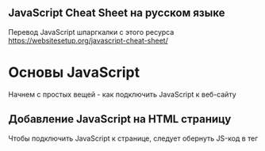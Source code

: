 ## JavaScript Cheat Sheet на русском языке
Перевод JavaScript шпаргкалки с этого ресурса
https://websitesetup.org/javascript-cheat-sheet/

# Основы JavaScript
Начнем с простых вещей - как подключить JavaScript к веб-сайту

## Добавление JavaScript на HTML страницу
Чтобы подключить JavaScript к странице, следует обернуть JS-код в тег <script>:
```
<script type="text/javascript">
//JS code goes here
</script>
```

## Вызываем JavaScript-фаил извне
JavaScript код можно разместить в своем собственном файле и вызвать его изнутри HTML. Так делают, когда следует разделить скрипты, выполняющие разные функции, чтобы избежать путаницы. Если ваш код находится в файле с именем myscript.js, его можно подключить таким образом:
```
<script src="myscript.js"></script><code></code>
```

## Добавляем комментарии к коду
Комментарии помогают понять, что происходит в вашем коде. Помните, что они должны быть помечены правильно, чтобы браузер не пытался их выполнить.

JavaScript предлагает вам две опции:
* Однострочные комментарии - комментируют лишь одну строку с помощью ```//```
* Многострочные комментарии - если вы хотите написать более длинные комментарии, поместите их в ```/ *``` и ```* /```, чтобы избежать их выполнения браузером.

# Переменные в JS
Переменная - зарезервированное место в памяти компьютера, которое можно использовать для сохранения некоторых данных и в последующем, выполнять нужные операций. Они могут быть вам знакомы со школьной скамьи. Как пример x, y, z использующиеся в уравнениях, в которые можно было подставить число для вычисления нужных значений.

## var, const, let
У вас есть три различных способа объявления переменной в JavaScript, каждая из которых имеет свои особенности:

* var — Переменная часто использующася в старых проектах. Может быть переназначена, но только внутри функции. Переменные типа ```var``` могут производить всплытие. Всплытие позволяет запускать объявленные функции выше, чем они объявлены в контексте функции.
* const — Не может быть переназначена, объявленна повторно и не подвержена всплытию.
* let — В отличии от ```const```, переменная ```let``` может быть переназначена, но не может быть объявлена повторно и тоже не подвержена всплытию.

## Типы данных
Переменные могут содержать различные типы значений и типов данных. Используйте знак равенства ```=```, чтобы присвоить их:

* Numbers — ```var age = 23```
* Variables — ```var x```
* Text (strings) — ```var a = "init"```
* Operations — ```var b = 1 + 2 + 3```
* True or false statements — ```var c = true```
* Constant numbers — ```const PI = 3.14```
* Objects — ```var name = {firstName:"John", lastName:"Doe"}```

Обратите внимание, что переменные чувствительны к регистру. Это означает, что ```lastname``` и ``` lastName``` будут обрабатываться как две разные переменные.

## Объекты
Объекты - определенный вид переменных, которые могут иметь свои собственные значения и методы. Последние являются действиями, которые вы можете совершать над объектами.
```
var person = {
    firstName:"John",
    lastName:"Doe",
    age:20,
    nationality:"German"
};
```

# Внимание
Информация следующая далее находится в процессе перевода на русский язык

# Следующий уровень: Массивы
Next up in our JavaScript cheat sheet are arrays. Arrays are part of many different programming languages. They are a way of organizing variables and properties into groups. Here’s how to create one in JavaScript:

var fruit = ["Banana", "Apple", "Pear"];
Now you have an array called fruit which contains three items that you can use for future operations.

## Array Methods
Once you have created arrays, there are a few things you can do with them:

concat() — Join several arrays into one
indexOf() — Returns the first position at which a given element appears in an array
join() — Combine elements of an array into a single string and return the string
lastIndexOf() — Gives the last position at which a given element appears in an array
pop() — Removes the last element of an array
push() — Add a new element at the end
reverse() — Sort elements in a descending order
shift() — Remove the first element of an array
slice() — Pulls a copy of a portion of an array into a new array
sort() — Sorts elements alphabetically
splice() — Adds elements in a specified way and position
toString() — Converts elements to strings
unshift() —Adds a new element to the beginning
valueOf() — Returns the primitive value of the specified object

# Operators
If you have variables, you can use them to perform different kinds of operations. To do so, you need operators.

## Basic Operators
+ — Addition
- — Subtraction
* — Multiplication
/ — Division
(...) — Grouping operator, operations within brackets are executed earlier than those outside
% — Modulus (remainder )
++ — Increment numbers
-- — Decrement numbers

## Comparison Operators
== — Equal to
=== — Equal value and equal type
!= — Not equal
!== — Not equal value or not equal type
> — Greater than
< — Less than
>= — Greater than or equal to
<= — Less than or equal to
? — Ternary operator

## Logical Operators
&& — Logical and
|| — Logical or
! — Logical not
Bitwise Operators
& — AND statement
| — OR statement
~ — NOT
^ — XOR
<< — Left shift
>> — Right shift
>>> — Zero fill right shift

# Functions
JavaScript functions are blocks of code which perform a certain task. A basic function looks like this:

function name(parameter1, parameter2, parameter3) {
    // what the function does
}
As you can see, it consists the function keyword plus a name. The function’s parameters are in the brackets and you have curly brackets around what the function performs. You can create your own, but to make your life easier – there are also a number of default functions.

## Outputting Data
A common application for functions is the output of data. For the output, you have the following options:

alert() — Output data in an alert box in the browser window
confirm() — Opens up a yes/no dialog and returns true/false depending on user click
console.log() — Writes information to the browser console, good for debugging purposes
document.write() — Write directly to the HTML document
prompt() — Creates a dialogue for user input

## Global Functions
Global functions are functions built into every browser capable of running JavaScript.

decodeURI() — Decodes a Uniform Resource Identifier (URI) created by encodeURI or similar
decodeURIComponent() — Decodes a URI component
encodeURI() — Encodes a URI into UTF-8
encodeURIComponent() — Same but for URI components
eval() — Evaluates JavaScript code represented as a string
isFinite() — Determines whether a passed value is a finite number
isNaN() — Determines whether a value is NaN or not
Number() —- Returns a number converted from its argument
parseFloat() — Parses an argument and returns a floating point number
parseInt() — Parses its argument and returns an integer

# JavaScript Loops
Loops are part of most programming languages. They allow you to execute blocks of code desired number of times with different values:

for (before loop; condition for loop; execute after loop) {
    // what to do during the loop
}
You have several parameters to create loops:

for — The most common way to create a loop in JavaScript
while — Sets up conditions under which aloop executes
do while — Similar to the while loop but it executes at least once and performs a check at the end to see if the condition is met to execute again
break —Used to stop and exit the cycle at certain conditions
continue — Skip parts of the cycle if certain conditions are met

# If – Else Statements
These types of statements are easy to understand. Using them, you can set conditions for when your code is executed. If certain conditions apply, something is done, if not – something else is executed.

if (condition) {
    // what to do if condition is met
} else {
    // what to do if condition is not met
}
A similar concept to if else is the switch statement. However, using the switch you select one of several code blocks to execute.

# Strings
Strings are what JavaScript calls text that does not perform a function but can appear on the screen.

var person = "John Doe";
In this case, John Doe is the string.

## Escape Characters
In JavaScript, strings are marked with single or double quotes. If you want to use quotation marks in a string, you need to use special characters:

\' — Single quote
\" — Double quote
Aside from that you also have additional escape characters:

\\ — Backslash
\b — Backspace
\f — Form feed
\n — New line
\r — Carriage return
\t — Horizontal tabulator
\v — Vertical tabulator

## String Methods
There are many different ways to work with strings:

charAt() — Returns a character at a specified position inside a string
charCodeAt() — Gives you the unicode of a character at that position
concat() — Concatenates (joins) two or more strings into one
fromCharCode() — Returns a string created from the specified sequence of UTF-16 code units
indexOf() — Provides the position of the first occurrence of a specified text within a string
lastIndexOf() — Same as indexOf() but with the last occurrence, searching backward
match() — Retrieves the matches of a string against a search pattern
replace() — Find and replace specified text in a string
search() — Executes a search for a matching text and returns its position
slice() — Extracts a section of a string and returns it as a new string
split() — Splits a string object into an array of strings at a specified position
substr() —  Similar to slice() but extracts a substring depending on a specified number of characters
substring() — Also similar to slice() but can’t accept negative indices
toLowerCase() — Convert strings to lower case
toUpperCase() — Convert strings to upper case
valueOf() — Returns the primitive value (that has no properties or methods) of a string object

# Regular Expression Syntax
Regular expressions are search patterns used to match character combinations in strings. The search pattern can be used for text search and text replace operations.

## Pattern Modifiers
e — Evaluate replacement
i — Perform case-insensitive matching
g — Perform global matching
m — Perform multiple line matching
s — Treat strings as a single line
x — Allow comments and whitespace in the pattern
U — Ungreedy pattern

## Brackets
[abc] — Find any of the characters between the brackets
[^abc] — Find any character which are not in the brackets
[0-9] — Used to find any digit from 0 to 9
[A-z] — Find any character from uppercase A to lowercase z
(a|b|c) — Find any of the alternatives separated with |

## Metacharacters
. — Find a single character, except newline or line terminator
\w — Word character
\W — Non-word character
\d — A digit
\D — A non-digit character
\s — Whitespace character
\S — Non-whitespace character
\b — Find a match at the beginning/end of a word
\B — A match not at the beginning/end of a word
\0 — NUL character
\n — A new line character
\f — Form feed character
\r — Carriage return character
\t — Tab character
\v — Vertical tab character
\xxx — The character specified by an octal number xxx
\xdd — Character specified by a hexadecimal number dd
\uxxxx — The Unicode character specified by a hexadecimal number xxxx

## Quantifiers
n+ — Matches any string that contains at least one n
n* — Any string that contains zero or more occurrences of n
n? — A string that contains zero or one occurrence of n
n{X} — String that contains a sequence of X n’s
n{X,Y} — Strings that contain a sequence of X to Y n’s
n{X,} — Matches any string that contains a sequence of at least X n’s
n$ — Any string with n at the end of it
^n — String with n at the beginning of it
?=n — Any string that is followed by a specific string n
?!n — String that is not followed by a specific string ni

# Numbers and Math
In JavaScript, you can also work with numbers, constants and perform mathematical functions.

## Number Properties
MAX_VALUE — The maximum numeric value representable in JavaScript
MIN_VALUE — Smallest positive numeric value representable in JavaScript
NaN — The “Not-a-Number” value
NEGATIVE_INFINITY — The negative Infinity value
POSITIVE_INFINITY — Positive Infinity value

## Number Methods
toExponential() — Returns the string with a rounded number written as exponential notation
toFixed() — Returns the string of a number with a specified number of decimals
toPrecision() — String of a number written with a specified length
toString() — Returns a number as a string
valueOf() — Returns a number as a number

## Math Properties
E — Euler’s number
LN2 — The natural logarithm of 2
LN10 — Natural logarithm of 10
LOG2E — Base 2 logarithm of E
LOG10E — Base 10 logarithm of E
PI — The number PI
SQRT1_2 — Square root of 1/2
SQRT2 — The square root of 2

## Math Methods
abs(x) — Returns the absolute (positive) value of x
acos(x) — The arccosine of x, in radians
asin(x) — Arcsine of x, in radians
atan(x) — The arctangent of x as a numeric value
atan2(y,x) — Arctangent of the quotient of its arguments
ceil(x) — Value of x rounded up to its nearest integer
cos(x) — The cosine of x (x is in radians)
exp(x) — Value of Ex
floor(x) — The value of x rounded down to its nearest integer
log(x) — The natural logarithm (base E) of x
max(x,y,z,...,n) — Returns the number with the highest value
min(x,y,z,...,n) — Same for the number with the lowest value
pow(x,y) — X to the power of y
random() — Returns a random number between 0 and 1
round(x) — The value of x rounded to its nearest integer
sin(x) — The sine of x (x is in radians)
sqrt(x) — Square root of x
tan(x) — The tangent of an angle

# Dealing with Dates in JavaScript
You can also work with and modify dates and time with JavaScript. This is the next chapter in the JavaScript cheat sheet.

## Setting Dates
Date() — Creates a new date object with the current date and time
Date(2017, 5, 21, 3, 23, 10, 0) — Create a custom date object. The numbers represent a year, month, day, hour, minutes, seconds, milliseconds. You can omit anything you want except for year and month.
Date("2017-06-23") — Date declaration as a string

## Pulling Date and Time Values
getDate() — Get the day of the month as a number (1-31)
getDay() —  The weekday as a number (0-6)
getFullYear() — Year as a four-digit number (yyyy)
getHours() — Get the hour (0-23)
getMilliseconds() — The millisecond (0-999)
getMinutes() — Get the minute (0-59)
getMonth() —  Month as a number (0-11)
getSeconds() — Get the second (0-59)
getTime() — Get the milliseconds since January 1, 1970
getUTCDate() — The day (date) of the month in the specified date according to universal time (also available for day, month, full year, hours, minutes etc.)
parse — Parses a string representation of a date and returns the number of milliseconds since January 1, 1970

## Set Part of a Date
setDate() — Set the day as a number (1-31)
setFullYear() — Sets the year (optionally month and day)
setHours() — Set the hour (0-23)
setMilliseconds() — Set milliseconds (0-999)
setMinutes() — Sets the minutes (0-59)
setMonth() — Set the month (0-11)
setSeconds() — Sets the seconds (0-59)
setTime() — Set the time (milliseconds since January 1, 1970)
setUTCDate() — Sets the day of the month for a specified date according to universal time (also available for day, month, full year, hours, minutes etc.)

# DOM Mode
The DOM is the Document Object Model of a page. It is the code of the structure of a webpage. JavaScript comes with a lot of different ways to create and manipulate HTML elements (called nodes).

## Node Properties
attributes — Returns a live collection of all attributes registered to an element
baseURI — Provides the absolute base URL of an HTML element
childNodes — Gives a collection of an element’s child nodes
firstChild — Returns the first child node of an element
lastChild — The last child node of an element
nextSibling — Gives you the next node at the same node tree level
nodeName —Returns the name of a node
nodeType —  Returns the type of a node
nodeValue — Sets or returns the value of a node
ownerDocument — The top-level document object for this node
parentNode — Returns the parent node of an element
previousSibling — Returns the node immediately preceding the current one
textContent — Sets or returns the textual content of a node and its descendants

## Node Methods
appendChild() — Adds a new child node to an element as the last child node
cloneNode() — Clones an HTML element
compareDocumentPosition() — Compares the document position of two elements
getFeature() — Returns an object which implements the APIs of a specified feature
hasAttributes() — Returns true if an element has any attributes, otherwise false
hasChildNodes() — Returns true if an element has any child nodes, otherwise false
insertBefore() — Inserts a new child node before a specified, existing child node
isDefaultNamespace() — Returns true if a specified namespaceURI is the default, otherwise false
isEqualNode() — Checks if two elements are equal
isSameNode() — Checks if two elements are the same node
isSupported() — Returns true if a specified feature is supported on the element
lookupNamespaceURI() — Returns the namespace URI associated with a given node
lookupPrefix() — Returns a DOMString containing the prefix for a given namespace URI, if present
normalize() — Joins adjacent text nodes and removes empty text nodes in an element
removeChild() — Removes a child node from an element
replaceChild() — Replaces a child node in an element

## Element Methods
getAttribute() — Returns the specified attribute value of an element node
getAttributeNS() — Returns string value of the attribute with the specified namespace and name
getAttributeNode() — Gets the specified attribute node
getAttributeNodeNS() — Returns the attribute node for the attribute with the given namespace and name
getElementsByTagName() — Provides a collection of all child elements with the specified tag name
getElementsByTagNameNS() —  Returns a live HTMLCollection of elements with a certain tag name belonging to the given namespace
hasAttribute() — Returns true if an element has any attributes, otherwise false
hasAttributeNS() — Provides a true/false value indicating whether the current element in a given namespace has the specified attribute
removeAttribute() — Removes a specified attribute from an element
removeAttributeNS() — Removes the specified attribute from an element within a certain namespace
removeAttributeNode() — Takes away a specified attribute node and returns the removed node
setAttribute() — Sets or changes the specified attribute to a specified value
setAttributeNS() —  Adds a new attribute or changes the value of an attribute with the given namespace and name
setAttributeNode() — Sets or changes the specified attribute node
setAttributeNodeNS() — Adds a new namespaced attribute node to an element

# Working with the User Browser
Besides HTML elements, JavaScript is also able to take into account the user browser and incorporate its properties into the code.

## Window Properties
closed — Checks whether a window has been closed or not and returns true or false
defaultStatus — Sets or returns the default text in the status bar of a window
document — Returns the document object for the window
frames — Returns all <iframe> elements in the current window
history — Provides the History object for the window
innerHeight — The inner height of a window’s content area
innerWidth — The inner width of the content area
length — Find out the number of  <iframe> elements in the window
location — Returns the location object for the window
name — Sets or returns the name of a window
navigator — Returns the Navigator object for the window
opener — Returns a reference to the window that created the window
outerHeight — The outer height of a window, including toolbars/scrollbars
outerWidth — The outer width of a window, including toolbars/scrollbars
pageXOffset — Number of pixels the current document has been scrolled horizontally
pageYOffset — Number of pixels the document has been scrolled vertically
parent — The parent window of the current window
screen — Returns the Screen object for the window
screenLeft — The horizontal coordinate of the window (relative to the screen)
screenTop — The vertical coordinate of the window
screenX — Same as screenLeft but needed for some browsers
screenY — Same as screenTop but needed for some browsers
self — Returns the current window
status — Sets or returns the text in the status bar of a window
top — Returns the topmost browser window
    
## Window Methods
alert() — Displays an alert box with a message and an OK button
blur() — Removes focus from the current window
clearInterval() — Clears a timer set with setInterval()
clearTimeout() — Clears a timer set with setTimeout()
close() — Closes the current window
confirm() — Displays a dialogue box with a message and an OK and Cancel button
focus() — Sets focus to the current window
moveBy() — Moves a window relative to its current position
moveTo() — Moves a window to a specified position
open() — Opens a new browser window
print() — Prints the content of the current window
prompt() — Displays a dialogue box that prompts the visitor for input
resizeBy() — Resizes the window by the specified number of pixels
resizeTo() — Resizes the window to a specified width and height
scrollBy() — Scrolls the document by a specified number of pixels
scrollTo() — Scrolls the document to specified coordinates
setInterval() — Calls a function or evaluates an expression at specified intervals
setTimeout() — Calls a function or evaluates an expression after a specified interval
stop() — Stops the window from loading

## Screen Properties
availHeight — Returns the height of the screen (excluding the Windows Taskbar)
availWidth — Returns the width of the screen (excluding the Windows Taskbar)
colorDepth — Returns the bit depth of the color palette for displaying images
height — The total height of the screen
pixelDepth — The color resolution of the screen in bits per pixel
width — The total width of the screen

# JavaScript Events
Events are things that can happen to HTML elements and are performed by the user. The programming language can listen for these events and trigger actions in the code. No JavaScript cheat sheet would be complete without them.

## Mouse
onclick — The event occurs when the user clicks on an element
oncontextmenu — User right-clicks on an element to open a context menu
ondblclick — The user double-clicks on an element
onmousedown — User presses a mouse button over an element
onmouseenter — The pointer moves onto an element
onmouseleave — Pointer moves out of an element
onmousemove — The pointer is moving while it is over an element
onmouseover — When the pointer is moved onto an element or one of its children
onmouseout — User moves the mouse pointer out of an element or one of its children
onmouseup — The user releases a mouse button while over an element
Keyboard
onkeydown — When the user is pressing a key down
onkeypress — The moment the user starts pressing a key
onkeyup — The user releases a key

## Frame
onabort — The loading of a media is aborted
onbeforeunload — Event occurs before the document is about to be unloaded
onerror — An error occurs while loading an external file
onhashchange — There have been changes to the anchor part of a URL
onload — When an object has loaded
onpagehide — The user navigates away from a webpage
onpageshow — When the user navigates to a webpage
onresize — The document view is resized
onscroll — An element’s scrollbar is being scrolled
onunload — Event occurs when a page has unloaded

## Form
onblur — When an element loses focus
onchange — The content of a form element changes (for <input>, <select> and <textarea>)
onfocus — An element gets focus
onfocusin — When an element is about to get focus
onfocusout — The element is about to lose focus
oninput — User input on an element
oninvalid — An element is invalid
onreset — A form is reset
onsearch — The user writes something in a search field (for <input="search">)
onselect — The user selects some text (for <input> and <textarea>)
onsubmit — A form is submitted
    
## Drag
ondrag — An element is dragged
ondragend — The user has finished dragging the element
ondragenter — The dragged element enters a drop target
ondragleave — A dragged element leaves the drop target
ondragover — The dragged element is on top of the drop target
ondragstart — User starts to drag an element
ondrop — Dragged element is dropped on the drop target

## Clipboard
oncopy — User copies the content of an element
oncut — The user cuts an element’s content
onpaste — A user pastes content in an element

## Media
onabort — Media loading is aborted
oncanplay — The browser can start playing media (e.g. a file has buffered enough)
oncanplaythrough — The browser can play through media without stopping
ondurationchange — The duration of the media changes
onended — The media has reached its end
onerror — Happens when an error occurs while loading an external file
onloadeddata — Media data is loaded
onloadedmetadata — Metadata (like dimensions and duration) are loaded
onloadstart —  The browser starts looking for specified media
onpause — Media is paused either by the user or automatically
onplay — The media has been started or is no longer paused
onplaying — Media is playing after having been paused or stopped for buffering
onprogress — The browser is in the process of downloading the media
onratechange — The playing speed of the media changes
onseeked — User is finished moving/skipping to a new position in the media
onseeking — The user starts moving/skipping
onstalled — The browser is trying to load the media but it is not available
onsuspend — The browser is intentionally not loading media
ontimeupdate — The playing position has changed (e.g. because of fast forward)
onvolumechange — Media volume has changed (including mute)
onwaiting — Media paused but expected to resume (for example, buffering)

## Animation
animationend — A CSS animation is complete
animationiteration — CSS animation is repeated
animationstart — CSS animation has started

## Other
transitionend — Fired when a CSS transition has completed
onmessage — A message is received through the event source
onoffline — The browser starts to work offline
ononline — The browser starts to work online
onpopstate — When the window’s history changes
onshow — A <menu> element is shown as a context menu
onstorage — A Web Storage area is updated
ontoggle — The user opens or closes the <details> element
onwheel — Mouse wheel rolls up or down over an element
ontouchcancel — Screen-touch is interrupted
ontouchend — User’s finger is removed from a touch-screen
ontouchmove — A finger is dragged across the screen
ontouchstart — A finger is placed on the touch-screen
    
# Errors
When working with JavaScript, different errors can occur. There are several ways of handling them:

try — Lets you define a block of code to test for errors
catch — Set up a block of code to execute in case of an error
throw — Create custom error messages instead of the standard JavaScript errors
finally — Lets you execute code, after try and catch, regardless of the result

## Error Name Values
JavaScript also has a built-in error object. It has two properties:

name — Sets or returns the error name
message — Sets or returns an error message in string from
The error property can return six different values as its name:

EvalError — An error has occurred in the eval() function
RangeError — A number is “out of range”
ReferenceError — An illegal reference has occurred
SyntaxError — A syntax error has occurred
TypeError — A type error has occurred
URIError — An encodeURI() error has occurred

# The JavaScript Cheat Sheet in a Nutshell
JavaScript is gaining much importance as a programming language. It is increasingly the go-to language for building web properties thanks to its proven track record and benefits.

In the JavaScript cheat sheet above, we have compiled many of the most basic and important operators, functions, principles, and methods. It provides a good overview of the language and a reference for both developers and learners. We hope you have found it useful.
